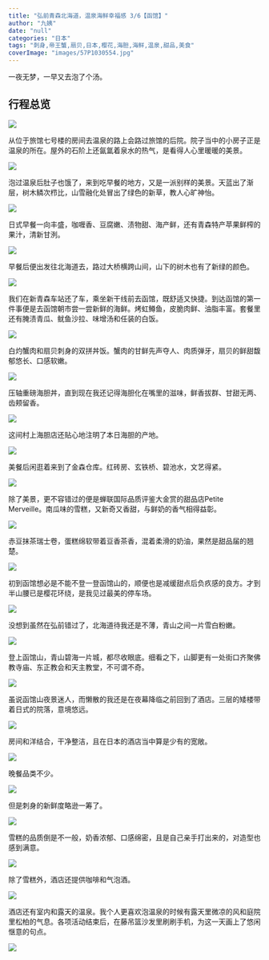 ```yaml
---
title: "弘前青森北海道，温泉海鲜幸福感 3/6【函馆】"
author: "九姨"
date: "null"
categories: "日本"
tags: "刺身,帝王蟹,扇贝,日本,樱花,海胆,海鲜,温泉,甜品,美食"
coverImage: "images/57P1030554.jpg"
---
```


一夜无梦，一早又去泡了个汤。

## 行程总览

![](images/Screen-Shot-2018-08-20-at-21.02.09.png)

从位于旅馆七号楼的房间去温泉的路上会路过旅馆的后院。院子当中的小房子正是温泉的所在。屋外的石阶上还氤氲着泉水的热气，是看得人心里暖暖的美景。

![](images/57IMG_20180507_073912.jpg)

泡过温泉后肚子也饿了，来到吃早餐的地方，又是一派别样的美景。天蓝出了渐层，树木鳞次栉比，山雪融化处冒出了绿色的新草，教人心旷神怡。

![](images/5720180507_070406-e1535401661772.jpg)

日式早餐一向丰盛，咖喱香、豆腐嫩、渍物甜、海产鲜，还有青森特产苹果鲜榨的果汁，清新甘洌。

![](images/5720180507_070354.jpg)

早餐后便出发往北海道去，路过大桥横跨山间，山下的树木也有了新绿的颜色。

![](images/5720180507_100525.jpg)

我们在新青森车站还了车，乘坐新干线前去函馆，既舒适又快捷。到达函馆的第一件事便是去函馆朝市尝一尝新鲜的海鲜。烤虹鳟鱼，皮脆肉鲜、油脂丰富。套餐里还有腌渍青瓜、鱿鱼沙拉、味增汤和任装的白饭。

![](images/57P1030401.jpg)

白灼蟹肉和扇贝刺身的双拼丼饭。蟹肉的甘鲜先声夺人、肉质弹牙，扇贝的鲜甜馥郁悠长、口感软嫩。

![](images/5720180507_134219.jpg)

压轴重磅海胆丼，直到现在我还记得海胆化在嘴里的滋味，鲜香拔群、甘甜无两、齿颊留香。

![](images/5720180507_134216.jpg)

这间村上海胆店还贴心地注明了本日海胆的产地。

![](images/5720180507_133459.jpg)

美餐后闲逛着来到了金森仓库。红砖房、玄铁桥、碧池水，文艺得紧。

![](images/5720180507_144056.jpg)

除了美景，更不容错过的便是蝉联国际品质评鉴大金赏的甜品店Petite Merveille。南瓜味的雪糕，又新奇又香甜，与鲜奶的香气相得益彰。

![](images/57P1030413.jpg)

赤豆抹茶瑞士卷，蛋糕绵软带着豆香茶香，混着柔滑的奶油，果然是甜品届的翘楚。

![](images/5720180507_145808.jpg)

初到函馆想必是不能不登一登函馆山的，顺便也是减缓甜点后负疚感的良方。才到半山腰已是樱花环绕，是我见过最美的停车场。

![](images/5720180507_155810.jpg)

没想到虽然在弘前错过了，北海道待我还是不薄，青山之间一片雪白粉嫩。

![](images/57P1030435.jpg)

登上函馆山，青山碧海一片城，都尽收眼底。细看之下，山脚更有一处街口齐聚佛教寺庙、东正教会和天主教堂，不可谓不奇。

![](images/57P1030539.jpg)

虽说函馆山夜景迷人，而懒散的我还是在夜幕降临之前回到了酒店。三层的矮楼带着日式的院落，意境悠远。

![](images/5720180507_190004.jpg)

房间和洋结合，干净整洁，且在日本的酒店当中算是少有的宽敞。

![](images/5720180507_190734.jpg)

晚餐品类不少。

![](images/57IMG_20180507_193620.jpg)

但是刺身的新鲜度略逊一筹了。

![](images/5720180507_193811.jpg)

雪糕的品质倒是不一般，奶香浓郁、口感绵密，且是自己亲手打出来的，对造型也感到满意。

![](images/5720180507_200756-e1535401840617.jpg)

除了雪糕外，酒店还提供咖啡和气泡酒。

![](images/57IMG_20180507_193159.jpg)

酒店还有室内和露天的温泉。我个人更喜欢泡温泉的时候有露天里微凉的风和庭院里松柏的气息。各项活动结束后，在藤吊篮沙发里刷刷手机，为这一天画上了悠闲惬意的句点。

![](images/57IMG_20180507_193131.jpg)
